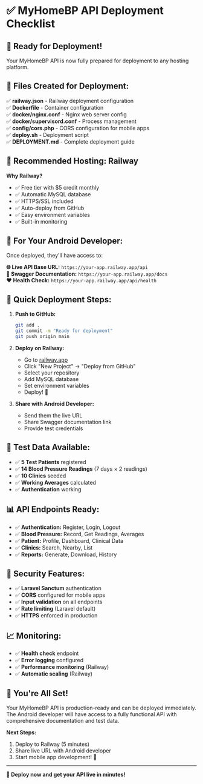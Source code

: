 # ✅ MyHomeBP API Deployment Checklist

## 🚀 **Ready for Deployment!**

Your MyHomeBP API is now fully prepared for deployment to any hosting platform.

## 📁 **Files Created for Deployment:**

✅ **railway.json** - Railway deployment configuration  
✅ **Dockerfile** - Container configuration  
✅ **docker/nginx.conf** - Nginx web server config  
✅ **docker/supervisord.conf** - Process management  
✅ **config/cors.php** - CORS configuration for mobile apps  
✅ **deploy.sh** - Deployment script  
✅ **DEPLOYMENT.md** - Complete deployment guide  

## 🎯 **Recommended Hosting: Railway**

**Why Railway?**
- ✅ Free tier with $5 credit monthly
- ✅ Automatic MySQL database
- ✅ HTTPS/SSL included
- ✅ Auto-deploy from GitHub
- ✅ Easy environment variables
- ✅ Built-in monitoring

## 📱 **For Your Android Developer:**

Once deployed, they'll have access to:

**🌐 Live API Base URL:** `https://your-app.railway.app/api`  
**📖 Swagger Documentation:** `https://your-app.railway.app/docs`  
**❤️ Health Check:** `https://your-app.railway.app/api/health`  

## 🔧 **Quick Deployment Steps:**

1. **Push to GitHub:**
   ```bash
   git add .
   git commit -m "Ready for deployment"
   git push origin main
   ```

2. **Deploy on Railway:**
   - Go to [railway.app](https://railway.app)
   - Click "New Project" → "Deploy from GitHub"
   - Select your repository
   - Add MySQL database
   - Set environment variables
   - Deploy! 🚀

3. **Share with Android Developer:**
   - Send them the live URL
   - Share Swagger documentation link
   - Provide test credentials

## 🧪 **Test Data Available:**

- ✅ **5 Test Patients** registered
- ✅ **14 Blood Pressure Readings** (7 days × 2 readings)
- ✅ **10 Clinics** seeded
- ✅ **Working Averages** calculated
- ✅ **Authentication** working

## 📊 **API Endpoints Ready:**

- ✅ **Authentication:** Register, Login, Logout
- ✅ **Blood Pressure:** Record, Get Readings, Averages
- ✅ **Patient:** Profile, Dashboard, Clinical Data
- ✅ **Clinics:** Search, Nearby, List
- ✅ **Reports:** Generate, Download, History

## 🔐 **Security Features:**

- ✅ **Laravel Sanctum** authentication
- ✅ **CORS** configured for mobile apps
- ✅ **Input validation** on all endpoints
- ✅ **Rate limiting** (Laravel default)
- ✅ **HTTPS** enforced in production

## 📈 **Monitoring:**

- ✅ **Health check** endpoint
- ✅ **Error logging** configured
- ✅ **Performance monitoring** (Railway)
- ✅ **Automatic scaling** (Railway)

## 🎉 **You're All Set!**

Your MyHomeBP API is production-ready and can be deployed immediately. The Android developer will have access to a fully functional API with comprehensive documentation and test data.

**Next Steps:**
1. Deploy to Railway (5 minutes)
2. Share live URL with Android developer
3. Start mobile app development! 📱

---

**🚀 Deploy now and get your API live in minutes!**
